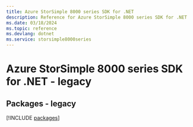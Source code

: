 ```yaml
---
title: Azure StorSimple 8000 series SDK for .NET
description: Reference for Azure StorSimple 8000 series SDK for .NET
ms.date: 03/18/2024
ms.topic: reference
ms.devlang: dotnet
ms.service: storsimple8000series
---
```

# Azure StorSimple 8000 series SDK for .NET - legacy
## Packages - legacy
[!INCLUDE [packages](storsimple-8000-series-index.md)]